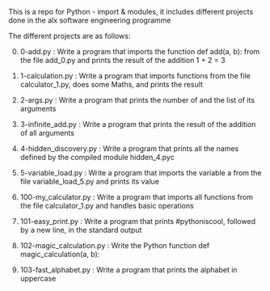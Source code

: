This is a repo for Python - import & modules, it includes different projects done in the alx software engineering programme

The different projects are as follows:

0) 0-add.py : Write a program that imports the function def add(a, b): from the file add_0.py and prints the result of the addition 1 + 2 = 3

1) 1-calculation.py : Write a program that imports functions from the file calculator_1.py, does some Maths, and prints the result

2) 2-args.py : Write a program that prints the number of and the list of its arguments

3) 3-infinite_add.py : Write a program that prints the result of the addition of all arguments

4) 4-hidden_discovery.py : Write a program that prints all the names defined by the compiled module hidden_4.pyc

5) 5-variable_load.py : Write a program that imports the variable a from the file variable_load_5.py and prints its value

6) 100-my_calculator.py : Write a program that imports all functions from the file calculator_1.py and handles basic operations

7) 101-easy_print.py : Write a program that prints #pythoniscool, followed by a new line, in the standard output

8) 102-magic_calculation.py : Write the Python function def magic_calculation(a, b):

9) 103-fast_alphabet.py : Write a program that prints the alphabet in uppercase
